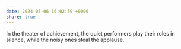 ```yaml
---
date: 2024-05-06 16:02:59 +0000
share: true
---
```

In the theater of achievement, the quiet performers play their roles in silence, while the noisy ones steal the applause.
